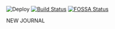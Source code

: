 ![Deploy](https://github.com/odilxon/al_khorezmiy/workflows/Deploy/badge.svg?branch=main)
[![Build Status](https://travis-ci.com/odilxon/al_khorezmiy.svg?token=qx8shfzfnPzUq8PqwrQm&branch=main)](https://travis-ci.com/odilxon/al_khorezmiy)
[![FOSSA Status](https://app.fossa.com/api/projects/git%2Bgithub.com%2Fodilxon%2Fal_khorezmiy?type=large)](https://app.fossa.com/projects/git%2Bgithub.com%2Fodilxon%2Fal_khorezmiy?ref=badge_large)

NEW JOURNAL
